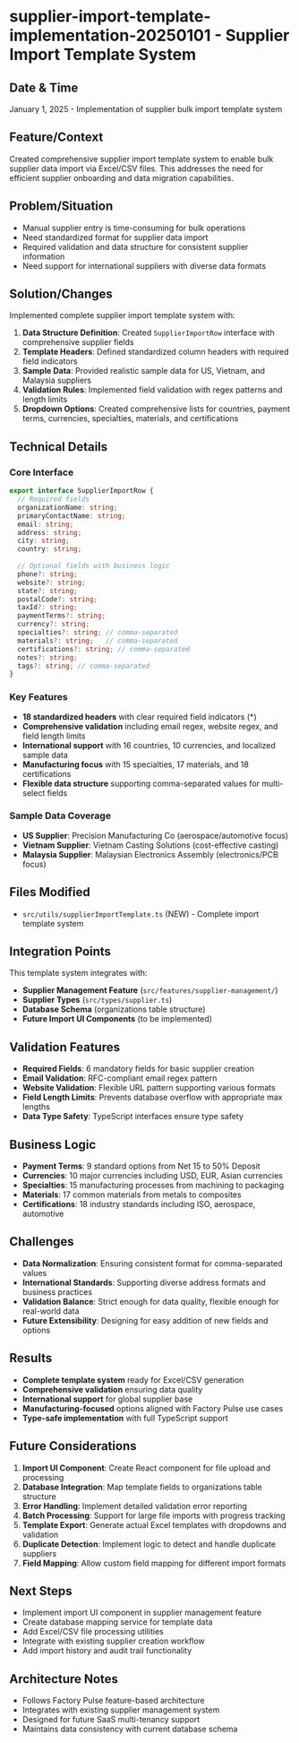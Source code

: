# supplier-import-template-implementation-20250101 - Supplier Import Template System

## Date & Time
January 1, 2025 - Implementation of supplier bulk import template system

## Feature/Context
Created comprehensive supplier import template system to enable bulk supplier data import via Excel/CSV files. This addresses the need for efficient supplier onboarding and data migration capabilities.

## Problem/Situation
- Manual supplier entry is time-consuming for bulk operations
- Need standardized format for supplier data import
- Required validation and data structure for consistent supplier information
- Need support for international suppliers with diverse data formats

## Solution/Changes
Implemented complete supplier import template system with:

1. **Data Structure Definition**: Created `SupplierImportRow` interface with comprehensive supplier fields
2. **Template Headers**: Defined standardized column headers with required field indicators
3. **Sample Data**: Provided realistic sample data for US, Vietnam, and Malaysia suppliers
4. **Validation Rules**: Implemented field validation with regex patterns and length limits
5. **Dropdown Options**: Created comprehensive lists for countries, payment terms, currencies, specialties, materials, and certifications

## Technical Details

### Core Interface
```typescript
export interface SupplierImportRow {
  // Required fields
  organizationName: string;
  primaryContactName: string;
  email: string;
  address: string;
  city: string;
  country: string;
  
  // Optional fields with business logic
  phone?: string;
  website?: string;
  state?: string;
  postalCode?: string;
  taxId?: string;
  paymentTerms?: string;
  currency?: string;
  specialties?: string; // comma-separated
  materials?: string;   // comma-separated
  certifications?: string; // comma-separated
  notes?: string;
  tags?: string; // comma-separated
}
```

### Key Features
- **18 standardized headers** with clear required field indicators (*)
- **Comprehensive validation** including email regex, website regex, and field length limits
- **International support** with 16 countries, 10 currencies, and localized sample data
- **Manufacturing focus** with 15 specialties, 17 materials, and 18 certifications
- **Flexible data structure** supporting comma-separated values for multi-select fields

### Sample Data Coverage
- **US Supplier**: Precision Manufacturing Co (aerospace/automotive focus)
- **Vietnam Supplier**: Vietnam Casting Solutions (cost-effective casting)
- **Malaysia Supplier**: Malaysian Electronics Assembly (electronics/PCB focus)

## Files Modified
- `src/utils/supplierImportTemplate.ts` (NEW) - Complete import template system

## Integration Points
This template system integrates with:
- **Supplier Management Feature** (`src/features/supplier-management/`)
- **Supplier Types** (`src/types/supplier.ts`)
- **Database Schema** (organizations table structure)
- **Future Import UI Components** (to be implemented)

## Validation Features
- **Required Fields**: 6 mandatory fields for basic supplier creation
- **Email Validation**: RFC-compliant email regex pattern
- **Website Validation**: Flexible URL pattern supporting various formats
- **Field Length Limits**: Prevents database overflow with appropriate max lengths
- **Data Type Safety**: TypeScript interfaces ensure type safety

## Business Logic
- **Payment Terms**: 9 standard options from Net 15 to 50% Deposit
- **Currencies**: 10 major currencies including USD, EUR, Asian currencies
- **Specialties**: 15 manufacturing processes from machining to packaging
- **Materials**: 17 common materials from metals to composites
- **Certifications**: 18 industry standards including ISO, aerospace, automotive

## Challenges
- **Data Normalization**: Ensuring consistent format for comma-separated values
- **International Standards**: Supporting diverse address formats and business practices
- **Validation Balance**: Strict enough for data quality, flexible enough for real-world data
- **Future Extensibility**: Designing for easy addition of new fields and options

## Results
- **Complete template system** ready for Excel/CSV generation
- **Comprehensive validation** ensuring data quality
- **International support** for global supplier base
- **Manufacturing-focused** options aligned with Factory Pulse use cases
- **Type-safe implementation** with full TypeScript support

## Future Considerations
1. **Import UI Component**: Create React component for file upload and processing
2. **Database Integration**: Map template fields to organizations table structure
3. **Error Handling**: Implement detailed validation error reporting
4. **Batch Processing**: Support for large file imports with progress tracking
5. **Template Export**: Generate actual Excel templates with dropdowns and validation
6. **Duplicate Detection**: Implement logic to detect and handle duplicate suppliers
7. **Field Mapping**: Allow custom field mapping for different import formats

## Next Steps
- Implement import UI component in supplier management feature
- Create database mapping service for template data
- Add Excel/CSV file processing utilities
- Integrate with existing supplier creation workflow
- Add import history and audit trail functionality

## Architecture Notes
- Follows Factory Pulse feature-based architecture
- Integrates with existing supplier management system
- Designed for future SaaS multi-tenancy support
- Maintains data consistency with current database schema